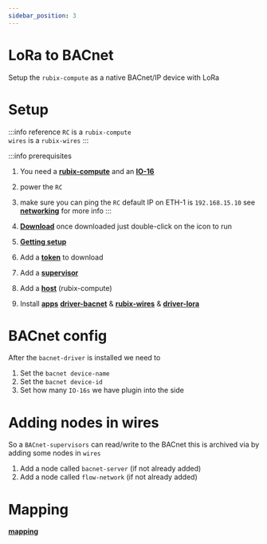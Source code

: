 ```yaml
---
sidebar_position: 3
---
```


# LoRa to BACnet
Setup the `rubix-compute` as a native BACnet/IP device with LoRa

# Setup

:::info reference
`RC` is a `rubix-compute` <br/>
`wires` is a `rubix-wires`
:::

:::info prerequisites
1. You need a **[rubix-compute](../hardware/controllers/supervisors/rubix-compute/overview.md)** and an **[IO-16](../hardware/sensors/droplets/droplets-v1/overview.md)** 
2. power the `RC` 
3. make sure you can ping the `RC` default IP on ETH-1 is `192.168.15.10` see **[networking](../hardware/controllers/supervisors/rubix-compute/networks.md)** for more info
:::


1. **[Download](../rubix-ce/setup/download.md)** once downloaded just double-click on the icon to run 
2. **[Getting setup](../rubix-ce/setup/getting-started.md)** 
3. Add a **[token](../rubix-ce/setup/getting-started.md#add-token)** to download 
4. Add a **[supervisor](../rubix-ce/setup/supervisor.md)**  
5. Add a **[host](../rubix-ce/setup/host.md)** (rubix-compute)
6. Install **[apps](../rubix-ce/setup/apps.md)** **[driver-bacnet](../rubix-ce/drivers/bacnet/bacnet-server/bacnet-server.md)** & **[rubix-wires](../rubix-ce/wires/overview.md)** & **[driver-lora](../rubix-ce/drivers/lora/lora-raw/lora.md)**

# BACnet config
After the `bacnet-driver` is installed we need to 

1. Set the `bacnet device-name`
2. Set the `bacnet device-id`
3. Set how many `IO-16s` we have plugin into the side


# Adding nodes in wires
So a `BACnet-supervisors` can read/write to the BACnet this is archived via by adding some nodes in `wires`

1. Add a node called `bacnet-server` (if not already added)
2. Add a node called `flow-network` (if not already added)


# Mapping

**[mapping](../rubix-ce/wires/mapping.md)**

